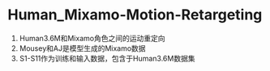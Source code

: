 # Human_Mixamo-Motion-Retargeting
1. Human3.6M和Mixamo角色之间的运动重定向
2. Mousey和AJ是模型生成的Mixamo数据
3. S1-S11作为训练和输入数据，包含于Human3.6M数据集
